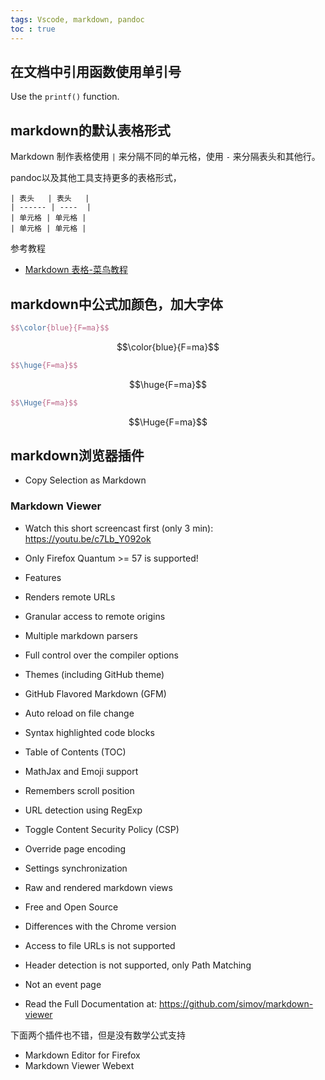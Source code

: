 ```yaml
---
tags: Vscode, markdown, pandoc
toc : true
---
```



## 在文档中引用函数使用单引号

Use the `printf()` function.


## markdown的默认表格形式

Markdown 制作表格使用 `|` 来分隔不同的单元格，使用 `-` 来分隔表头和其他行。

pandoc以及其他工具支持更多的表格形式，

```
| 表头   | 表头   |
| ------ | ----  |
| 单元格 | 单元格 |
| 单元格 | 单元格 |
```

参考教程

- [Markdown 表格-菜鸟教程](https://www.runoob.com/markdown/md-table.html)

## markdown中公式加颜色，加大字体

```latex
$$\color{blue}{F=ma}$$
```

$$\color{blue}{F=ma}$$

```latex
$$\huge{F=ma}$$
```

$$\huge{F=ma}$$

```latex
$$\Huge{F=ma}$$
```

$$\Huge{F=ma}$$

## markdown浏览器插件

- Copy Selection as Markdown

### Markdown Viewer

- Watch this short screencast first (only 3 min): https://youtu.be/c7Lb_Y092ok

- Only Firefox Quantum >= 57 is supported!

- Features
- Renders remote URLs
- Granular access to remote origins
- Multiple markdown parsers
- Full control over the compiler options
- Themes (including GitHub theme)
- GitHub Flavored Markdown (GFM)
- Auto reload on file change
- Syntax highlighted code blocks
- Table of Contents (TOC)
- MathJax and Emoji support
- Remembers scroll position
- URL detection using RegExp
- Toggle Content Security Policy (CSP)
- Override page encoding
- Settings synchronization
- Raw and rendered markdown views
- Free and Open Source

- Differences with the Chrome version
- Access to file URLs is not supported
- Header detection is not supported, only Path Matching
- Not an event page

- Read the Full Documentation at: https://github.com/simov/markdown-viewer

下面两个插件也不错，但是没有数学公式支持
- Markdown Editor for Firefox
- Markdown Viewer Webext

